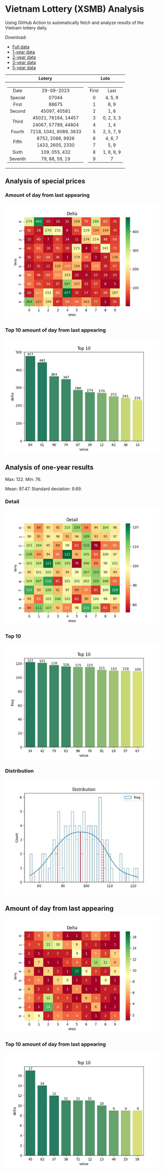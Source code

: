 # Vietnam Lottery (XSMB) Analysis

Using GitHub Action to automatically fetch and analyze results of the Vietnam lottery daily.

Download:

* [Full data](https://raw.githubusercontent.com/khiemdoan/vietnam-lottery-xsmb-analysis/main/results/xsmb.csv)
* [1-year data](https://raw.githubusercontent.com/khiemdoan/vietnam-lottery-xsmb-analysis/main/results/xsmb_1_year.csv)
* [2-year data](https://raw.githubusercontent.com/khiemdoan/vietnam-lottery-xsmb-analysis/main/results/xsmb_2_year.csv)
* [3-year data](https://raw.githubusercontent.com/khiemdoan/vietnam-lottery-xsmb-analysis/main/results/xsmb_3_year.csv)
* [5-year data](https://raw.githubusercontent.com/khiemdoan/vietnam-lottery-xsmb-analysis/main/results/xsmb_5_year.csv)

| Lotery      | Loto |
| :-----------: | :-----------: |
| <table><tr><td>Date</td><td>29-09-2023</td></tr><tr><td>Special</td><td>07044</td></tr><tr><td>First</td><td>88675</td></tr><tr><td>Second</td><td>45097, 40581</td></tr><tr><td rowspan="2">Third</td><td>45021, 76164, 14457</td></tr><tr><td>24067, 57789, 44804</td></tr><tr><td>Fourth</td><td>7218, 1041, 6089, 3633</td></tr><tr><td rowspan="2">Fifth</td><td>8752, 2066, 9926</td></tr><tr><td>1433, 2605, 2330</td></tr><tr><td>Sixth</td><td>109, 055, 432</td></tr><tr><td>Seventh</td><td>79, 88, 59, 19</td></tr></table> | <table><tr><td>First</td><td>Last</td></tr><tr><td>0</td><td>4, 5, 9</td></tr><tr><td>1</td><td>8, 9</td></tr><tr><td>2</td><td>1, 6</td></tr><tr><td>3</td><td>0, 2, 3, 3</td></tr><tr><td>4</td><td>1, 4</td></tr><tr><td>5</td><td>2, 5, 7, 9</td></tr><tr><td>6</td><td>4, 6, 7</td></tr><tr><td>7</td><td>5, 9</td></tr><tr><td>8</td><td>1, 8, 9, 9</td></tr><tr><td>9</td><td>7</td></tr></table> |


<h2>Analysis of special prices</h2>

<h3>Amount of day from last appearing</h3>

![Delta](images/special_delta.jpg)

<h3>Top 10 amount of day from last appearing</h3>

![Delta top 10](images/special_delta_top_10.jpg)

<h2>Analysis of one-year results</h2>

Max: 122. Min: 76.

Mean: 97.47. Standard deviation: 9.69.

<h3>Detail</h3>

![Detail](images/heatmap.jpg)

<h3>Top 10</h3>

![Top 10](images/top-10.jpg)

<h3>Distribution</h3>

![Distribution](images/distribution.jpg)

<h2>Amount of day from last appearing</h2>

![Delta](images/delta.jpg)

<h3>Top 10 amount of day from last appearing</h3>

![Delta top 10](images/delta_top_10.jpg)